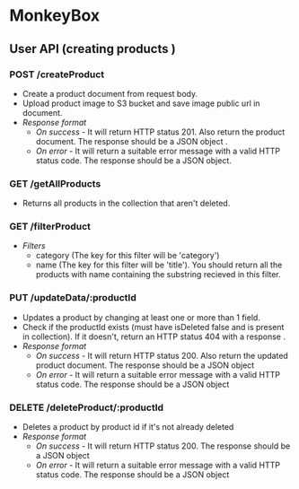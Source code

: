 # MonkeyBox

## User API (creating products )
### POST /createProduct
- Create a product document from request body.
- Upload product image to S3 bucket and save image public url in document.
- _Response format_
  - *On success* - It will return HTTP status 201. Also return the product document. The response should be a JSON object .
  - *On error* - It will return a suitable error message with a valid HTTP status code. The response should be a JSON object.

### GET /getAllProducts
- Returns all products in the collection that aren't deleted.

### GET /filterProduct
  - _Filters_
    - category (The key for this filter will be 'category')
    - name (The key for this filter will be 'title'). You should return all the products with name containing the substring recieved in this filter.

### PUT /updateData/:productId
- Updates a product by changing at least one or more than 1 field.
- Check if the productId exists (must have isDeleted false and is present in collection). If it doesn't, return an HTTP status 404 with a response .
- _Response format_
  - *On success* - It will return HTTP status 200. Also return the updated product document. The response should be a JSON object 
  - *On error* - It will return a suitable error message with a valid HTTP status code. The response should be a JSON object 

### DELETE /deleteProduct/:productId
- Deletes a product by product id if it's not already deleted
- _Response format_
  - *On success* - It will return HTTP status 200. The response should be a JSON object
  - *On error* - It will return a suitable error message with a valid HTTP status code. The response should be a JSON object
